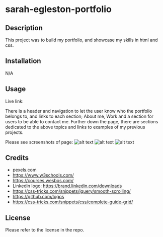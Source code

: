 # sarah-egleston-portfolio

## Description

This project was to build my portfolio, and showcase my skills in html and css.

## Installation

N/A

## Usage
Live link: 

There is a header and navigation to let the user know who the portfolio belongs to, and links to each section; About me, Work and a section for users to be able to contact me. Further down the page, there are sections dedicated to the above topics and links to examples of my previous projects. 

Please see screenshots of page:
![alt text]()
![alt text]()
![alt text]()



## Credits


- pexels.com
- https://www.w3schools.com/
- https://courses.wesbos.com/
- Linkedin logo: https://brand.linkedin.com/downloads
- https://css-tricks.com/snippets/jquery/smooth-scrolling/
- https://github.com/logos
- https://css-tricks.com/snippets/css/complete-guide-grid/



## License

Please refer to the license in the repo.